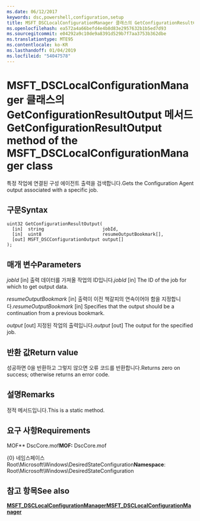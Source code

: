 ```yaml
---
ms.date: 06/12/2017
keywords: dsc,powershell,configuration,setup
title: MSFT_DSCLocalConfigurationManager 클래스의 GetConfigurationResultOutput 메서드
ms.openlocfilehash: ea572a4a66befd4e4b8d83e2957632b1b5ed7d93
ms.sourcegitcommit: e04292a9c10de9a8391d529b7f7aa3753b362dbe
ms.translationtype: MTE95
ms.contentlocale: ko-KR
ms.lasthandoff: 01/04/2019
ms.locfileid: "54047578"
---
```

# <a name="getconfigurationresultoutput-method-of-the-msftdsclocalconfigurationmanager-class"></a><span data-ttu-id="5d765-103">MSFT_DSCLocalConfigurationManager 클래스의 GetConfigurationResultOutput 메서드</span><span class="sxs-lookup"><span data-stu-id="5d765-103">GetConfigurationResultOutput method of the MSFT_DSCLocalConfigurationManager class</span></span>

<span data-ttu-id="5d765-104">특정 작업에 연결된 구성 에이전트 출력을 검색합니다.</span><span class="sxs-lookup"><span data-stu-id="5d765-104">Gets the Configuration Agent output associated with a specific job.</span></span>

## <a name="syntax"></a><span data-ttu-id="5d765-105">구문</span><span class="sxs-lookup"><span data-stu-id="5d765-105">Syntax</span></span>

```mof
uint32 GetConfigurationResultOutput(
  [in]  string                      jobId,
  [in]  uint8                       resumeOutputBookmark[],
  [out] MSFT_DSCConfigurationOutput output[]
);
```

## <a name="parameters"></a><span data-ttu-id="5d765-106">매개 변수</span><span class="sxs-lookup"><span data-stu-id="5d765-106">Parameters</span></span>

<span data-ttu-id="5d765-107">*jobId* \[in\] 출력 데이터를 가져올 작업의 ID입니다.</span><span class="sxs-lookup"><span data-stu-id="5d765-107">*jobId* \[in\] The ID of the job for which to get output data.</span></span>

<span data-ttu-id="5d765-108">*resumeOutputBookmark* \[in\] 출력이 이전 책갈피의 연속이어야 함을 지정합니다.</span><span class="sxs-lookup"><span data-stu-id="5d765-108">*resumeOutputBookmark* \[in\] Specifies that the output should be a continuation from a previous bookmark.</span></span>

<span data-ttu-id="5d765-109">*output* \[out\] 지정된 작업의 출력입니다.</span><span class="sxs-lookup"><span data-stu-id="5d765-109">*output* \[out\] The output for the specified job.</span></span>

## <a name="return-value"></a><span data-ttu-id="5d765-110">반환 값</span><span class="sxs-lookup"><span data-stu-id="5d765-110">Return value</span></span>

<span data-ttu-id="5d765-111">성공하면 0을 반환하고 그렇지 않으면 오류 코드를 반환합니다.</span><span class="sxs-lookup"><span data-stu-id="5d765-111">Returns zero on success; otherwise returns an error code.</span></span>

## <a name="remarks"></a><span data-ttu-id="5d765-112">설명</span><span class="sxs-lookup"><span data-stu-id="5d765-112">Remarks</span></span>

<span data-ttu-id="5d765-113">정적 메서드입니다.</span><span class="sxs-lookup"><span data-stu-id="5d765-113">This is a static method.</span></span>

## <a name="requirements"></a><span data-ttu-id="5d765-114">요구 사항</span><span class="sxs-lookup"><span data-stu-id="5d765-114">Requirements</span></span>

<span data-ttu-id="5d765-115">MOF\*\* DscCore.mof</span><span class="sxs-lookup"><span data-stu-id="5d765-115">**MOF:** DscCore.mof</span></span>

<span data-ttu-id="5d765-116">{0} 네임스페이스 Root\Microsoft\Windows\DesiredStateConfiguration</span><span class="sxs-lookup"><span data-stu-id="5d765-116">**Namespace**: Root\Microsoft\Windows\DesiredStateConfiguration</span></span>

## <a name="see-also"></a><span data-ttu-id="5d765-117">참고 항목</span><span class="sxs-lookup"><span data-stu-id="5d765-117">See also</span></span>

[<span data-ttu-id="5d765-118">**MSFT_DSCLocalConfigurationManager**</span><span class="sxs-lookup"><span data-stu-id="5d765-118">**MSFT_DSCLocalConfigurationManager**</span></span>](msft-dsclocalconfigurationmanager.md)